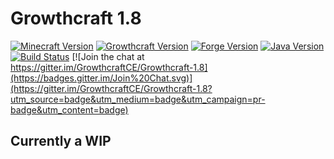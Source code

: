 # Growthcraft 1.8

[![Minecraft Version](http://img.shields.io/minecraft/1.8.9.png?color=green)](https://minecraft.net/)
[![Growthcraft Version](http://img.shields.io/growthcraft/3.0.0.png?color=green)](https://github.com/GrowthcraftCE/Growthcraft-1.8)
[![Forge Version](http://img.shields.io/forge/11.15.0.1655.png?color=green)](http://files.minecraftforge.net/)
[![Java Version](http://img.shields.io/java/7.png?color=green)](https://www.java.com/en/)
[![Build Status](https://travis-ci.org/GrowthcraftCE/Growthcraft-1.8.svg?branch=master)](https://travis-ci.org/GrowthcraftCE/Growthcraft-1.8) [![Join the chat at https://gitter.im/GrowthcraftCE/Growthcraft-1.8](https://badges.gitter.im/Join%20Chat.svg)](https://gitter.im/GrowthcraftCE/Growthcraft-1.8?utm_source=badge&utm_medium=badge&utm_campaign=pr-badge&utm_content=badge)

## Currently a WIP

